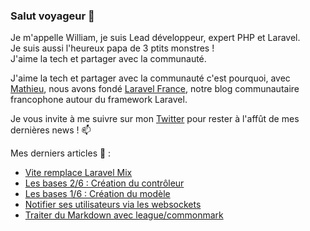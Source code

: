 ### Salut voyageur 👋

Je m'appelle William, je suis Lead développeur, expert PHP et Laravel.  
Je suis aussi l'heureux papa de 3 ptits monstres !  
J'aime la tech et partager avec la communauté.  

J'aime la tech et partager avec la communauté c'est pourquoi, avec [Mathieu](https://github.com/DeGraciaMathieu), 
nous avons fondé [Laravel France](https://laravel-france.com/), notre blog communautaire francophone autour du framework Laravel.

Je vous invite à me suivre sur mon [Twitter](https://twitter.com/williamsuppo) pour rester à l'affût de mes dernières news ! 📫

Mes derniers articles 📰 :
+ [Vite remplace Laravel Mix](https://laravel-france.com/posts/vite-remplace-laravel-mix)
+ [Les bases 2/6 : Création du contrôleur](https://laravel-france.com/posts/les-bases-26-creation-du-controleur)
+ [Les bases 1/6 : Création du modèle](https://laravel-france.com/posts/les-bases-16-creation-du-modele)
+ [Notifier ses utilisateurs via les websockets](https://laravel-france.com/posts/notifier-ses-utilisateurs-via-les-websockets)
+ [Traiter du Markdown avec league/commonmark](https://laravel-france.com/posts/traiter-du-markdown-avec-leaguecommonmark)
